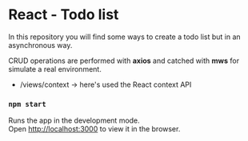# React - Todo list

In this repository you will find some ways to create a todo list but in an asynchronous way.

CRUD operations are performed with **axios** and catched with **mws** for simulate a real environment.

- /views/context -> here's used the React context API

### `npm start`

Runs the app in the development mode.\
Open [http://localhost:3000](http://localhost:3000) to view it in the browser.
